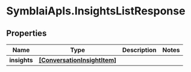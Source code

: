 # SymblaiApIs.InsightsListResponse

## Properties
Name | Type | Description | Notes
------------ | ------------- | ------------- | -------------
**insights** | [**[ConversationInsightItem]**](ConversationInsightItem.md) |  | 


